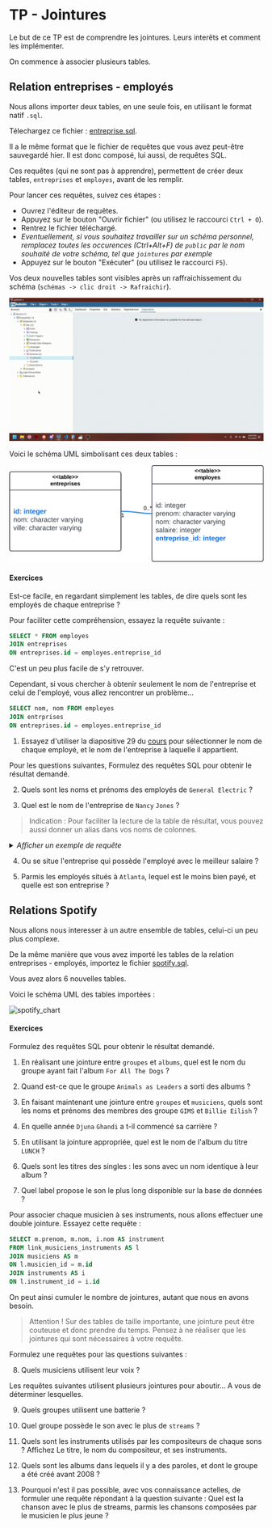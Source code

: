 # TP - Jointures

Le but de ce TP est de comprendre les jointures. Leurs interêts et comment les implémenter.

On commence à associer plusieurs tables.

## Relation entreprises - employés

Nous allons importer deux tables, en une seule fois, en utilisant le format natif `.sql`.

Télechargez ce fichier : [entreprise.sql](./data/entreprise.sql).

Il a le même format que le fichier de requêtes que vous avez peut-être sauvegardé hier. Il est donc composé, lui aussi, de requêtes SQL.

Ces requêtes (qui ne sont pas à apprendre), permettent de créer deux tables, `entreprises` et `employes`, avant de les remplir.

Pour lancer ces requêtes, suivez ces étapes :
 - Ouvrez l'éditeur de requêtes.
 - Appuyez sur le bouton "Ouvrir fichier" (ou utilisez le raccourci `Ctrl + O`).
 - Rentrez le fichier téléchargé.
 - <i> Eventuellement, si vous souhaitez travailler sur un schéma personnel, remplacez toutes les occurences (Ctrl+Alt+F) de `public` par le nom souhaité de votre schéma, tel que `jointures` par exemple </i>
 - Appuyez sur le bouton "Exécuter" (ou utilisez le raccourci `F5`).

Vos deux nouvelles tables sont visibles après un raffraichissement du schéma (`schémas -> clic droit -> Rafraichir`).

![import_sql](./videos/import_sql.gif)

Voici le schéma UML simbolisant ces deux tables :

![entreprise_chart](./images/entreprise_chart.png)

#### Exercices

Est-ce facile, en regardant simplement les tables, de dire quels sont les employés de chaque entreprise ?

Pour faciliter cette compréhension, essayez la requête suivante :

```sql
SELECT * FROM employes
JOIN entreprises
ON entreprises.id = employes.entreprise_id
```

C'est un peu plus facile de s'y retrouver.

Cependant, si vous chercher à obtenir seulement le nom de l'entreprise et celui de l'employé, vous allez rencontrer un problème...

```sql
SELECT nom, nom FROM employes
JOIN entrprises
ON entreprises.id = employes.entreprise_id
```

1) Essayez d'utiliser la diapositive 29 du [cours](https://docs.google.com/presentation/d/1TKlmLLidOdDczgt6kVVT4sk8SPTT3wJeAhqYRh8FDHs/edit?usp=sharing) pour sélectionner le nom de chaque employé, et le nom de l'entreprise à laquelle il appartient.

<!-- ```sql
SELECT ent.nom, emp.nom FROM entreprises AS ent
JOIN employes AS emp
ON ent.id = emp.entreprise_id
``` -->

Pour les questions suivantes, Formulez des requêtes SQL pour obtenir le résultat demandé.

2) Quels sont les noms et prénoms des employés de `General Electric` ?

<!-- ```sql
SELECT emp.nom, emp.prenom FROM entreprises AS ent
JOIN employes AS emp
ON ent.id = emp.entreprise_id
WHERE ent.nom = 'General Electric'
``` -->

3) Quel est le nom de l'entreprise de `Nancy` `Jones` ?

<!-- ```sql
SELECT ent.nom, FROM entreprises AS ent
JOIN employes AS emp
ON ent.id = emp.entreprise_id
WHERE emp.nom = 'Jones'
AND emp.prenom = 'Nancy'
``` -->

> Indication : Pour faciliter la lecture de la table de résultat, vous pouvez aussi donner un alias dans vos noms de colonnes.
<details>
    <summary><i> Afficher un exemple de requête </i></summary>
    <code>SELECT ent.nom AS nom_entreprise, emp.nom AS nom_employe
    FROM jointures.entreprises AS ent
    JOIN jointures.employes AS emp
    ON ent.id = emp.entreprise_id</code>
</details>

4) Ou se situe l'entreprise qui possède l'employé avec le meilleur salaire ?

<!-- ```sql
SELECT ent.ville FROM entreprises AS ent
JOIN employes AS emp
ON ent.id = emp.entreprise_id
ORDER BY salaire DESC
LIMIT 1
``` -->

5) Parmis les employés situés à `Atlanta`, lequel est le moins bien payé, et quelle est son entreprise ?

<!-- ```sql
SELECT ent.nom, emp.nom FROM entreprises AS ent
JOIN employes AS emp
ON ent.id = emp.entreprise_id
WHERE ent.ville = 'Atlanta'
ORDER BY salaire ASC
LIMIT 1
``` -->

## Relations Spotify

Nous allons nous interesser à un autre ensemble de tables, celui-ci un peu plus complexe.

De la même manière que vous avez importé les tables de la relation entreprises - employés, importez le fichier [spotify.sql](./data/spotify.sql).

Vous avez alors 6 nouvelles tables.

Voici le schéma UML des tables importées :

![spotify_chart](./images/spotify_chart.png)

#### Exercices

Formulez des requêtes SQL pour obtenir le résultat demandé.

1) En réalisant une jointure entre `groupes` et `albums`, quel est le nom du groupe ayant fait l'album `For All The Dogs` ?

<!-- ```sql
SELECT g.nom FROM groupes AS g
JOIN albums AS a
ON g.id = a.groupe_id
WHERE a.nom = 'For All The Dogs'
``` -->

2) Quand est-ce que le groupe `Animals as Leaders` a sorti des albums ?

<!-- ```sql
SELECT a.sortie FROM groupes AS g
JOIN albums AS a
ON g.id = a.groupe_id
WHERE g.nom = 'Animals as Leaders'
``` -->

3) En faisant maintenant une jointure entre `groupes` et `musiciens`, quels sont les noms et prénoms des membres des groupe `GIMS` et `Billie Eilish` ?

<!-- ```sql
SELECT a.sortie FROM groupes AS g
JOIN musiciens AS m
ON g.id = m.groupe_id
WHERE g.nom = 'GIMS'
OR g.nom = 'Billie Eilish'
``` -->

4) En quelle année `Djuna` `Ghandi` a t-il commencé sa carrière ?

<!-- ```sql
SELECT g.date_creation FROM groupes AS g
JOIN musiciens AS m
ON g.id = m.groupe_id
WHERE m.nom = 'Ghandi'
AND m.prenom = 'Djuna'
``` -->

5) En utilisant la jointure appropriée, quel est le nom de l'album du titre `LUNCH` ?

<!-- ```sql
SELECT a.nom FROM jointurealbums AS a
JOIN sons AS s
ON a.id = s.album_id
WHERE s.nom = 'LUNCH'
``` -->

6) Quels sont les titres des singles : les sons avec un nom identique à leur album ?

<!-- ```sql
SELECT s.nom FROM albums AS a
JOIN sons AS s
ON a.id = s.album_id
WHERE s.nom = a.nom
``` -->

7) Quel label propose le son le plus long disponible sur la base de données ?

<!-- ```sql
SELECT a.label FROM albums AS a
JOIN sons AS s
ON a.id = s.album_id
ORDER BY duree DESC
LIMIT 1
``` -->

Pour associer chaque musicien à ses instruments, nous allons effectuer une double jointure. Essayez cette requête :

```sql
SELECT m.prenom, m.nom, i.nom AS instrument
FROM link_musiciens_instruments AS l
JOIN musiciens AS m
ON l.musicien_id = m.id
JOIN instruments AS i
ON l.instrument_id = i.id
```

On peut ainsi cumuler le nombre de jointures, autant que nous en avons besoin.

> Attention ! Sur des tables de taille importante, une jointure peut être couteuse et donc prendre du temps. Pensez à ne réaliser que les jointures qui sont nécessaires à votre requête.

Formulez une requêtes pour las questions suivantes :

8) Quels musiciens utilisent leur voix ?

<!-- ```sql
SELECT m.prenom, m.nom
FROM link_musiciens_instruments AS l
JOIN musiciens AS m
ON l.musicien_id = m.id
JOIN instruments AS i
ON l.instrument_id = i.id
WHERE i.name = 'voix'
``` -->

Les requêtes suivantes utilisent plusieurs jointures pour aboutir... A vous de déterminer lesquelles.

9) Quels groupes utilisent une batterie ?

<!-- ```sql
SELECT g.nom,
FROM link_musiciens_instruments AS l
JOIN musiciens AS m
ON l.musicien_id = m.id
JOIN instruments AS i
ON l.instrument_id = i.id
JOIN groupes AS g
ON g.id = m.groupe_id
WHERE i.name = 'batterie'
``` -->

10) Quel groupe possède le son avec le plus de `streams` ?

<!-- ```sql
SELECT g.nom
FROM groupes AS g
JOIN albums AS a
ON g.id = a.groupe_id
JOIN sons AS s
ON a.id = s.album_id
ORDER BY s.streams
LIMIT 1
``` -->

11) Quels sont les instruments utilisés par les compositeurs de chaque sons ? Affichez Le titre, le nom du compositeur, et ses instruments.

<!-- ```sql
SELECT m.prenom, m.nom, i.nom AS instrument, s.nom AS son
FROM link_musiciens_instruments AS l
JOIN musiciens AS m
ON l.musicien_id = m.id
JOIN instruments AS i
ON l.instrument_id = i.id
JOIN sons AS s
ON m.id = s.compositeur_id
``` -->

12) Quels sont les albums dans lequels il y a des paroles, et dont le groupe a été créé avant 2008 ?

<!-- ```sql
SELECT a.nom
FROM link_musiciens_instruments AS l
JOIN musiciens AS m
ON l.musicien_id = m.id
JOIN instruments AS i
ON l.instrument_id = i.id
JOIN groupes AS g
ON g.id = m.groupe_id
JOIN albums AS a
ON g.id = a.groupe_id
WHERE i.nom = 'voix'
AND g.date_creation < '2008-01-01'
``` -->

13) Pourquoi n'est il pas possible, avec vos connaissance actelles, de formuler une requête répondant à la question suivante : Quel est la chanson avec le plus de streams, parmis les chansons composées par le musicien le plus jeune ?

<!-- > Une manière de répondre à la question est de, dans un premier temps, détermier quel est le musicien le plus jeune, puis, dans un second temps, trouver quelle chanson a le plus de streams parmi celles qu'il a composé. Cependant, avec vos connaissances actuelles, vous ne pouvez faire que des requêtes instantannées. Il faudra attendre les requêtes imbriquées pour faire des requêtes en plusieurs temps. Même si il est tout de même possible de determiner le musicien le plus jeune dans le même temps de troucher ses sons, cela nécessite l'utilisation des fonctions d'aggrégation, que vous ne connaissez pas encore. -->
